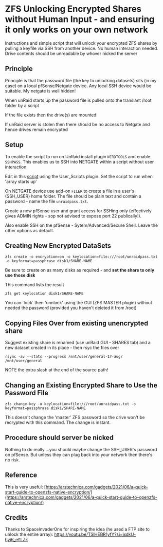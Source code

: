 # ZFS Unlocking Encrypted Shares without Human Input - and ensuring it only works on your own network
Instructions and simple script that will unlock your encrypted ZFS shares by pulling a keyfile via SSH from another device. No human interaction needed.  Drive contents should be unreadable by whover nicked the server

Principle
---------

Principle is that the password file (the key to unlocking datasets) sits (in my case) on a local pfSense/Netgate device.  Any local SSH device would be suitable. My netgate is well hidden!

When unRaid starts up the password file is pulled onto the transiant /root folder by a script

If the file exists then the drive(s) are mounted

If unRaid server is stolen then there should be no access to Netgate and hence drives remain encrypted

Setup
-----

To enable the script to run on UnRaid install plugin ```NERDTOOLS``` and enable ```SSHPASS```. This enables us to SSH into NETGATE within a script without user interaction.

Edit in this [script](UnraidScript.txt) using the User\_Scripts plugin. Set the script to run when 'array starts up'

On NETGATE device use add-on ```FILER``` to create a file in a user's (SSH\_USER) home folder.  The file should be plain text and contain a password - name the file ```unraidpass.txt```.

Create a new pfSense user and grant access for SSHing only (effectively gives ADMIN rights - sop not advised to expose port 22 publically!).

Also enable SSH on the pfSense - Sytem/Advanced/Secure Shell. Leave the other options as default.


Creating New Encrypted DataSets
---------------------------

```text-x-sh
zfs create -o encryption=on -o keylocation=file:///root/unraidpass.txt -o keyformat=passphrase disk1/SHARE-NAME
```

Be sure to create on as many disks as required - and **set the share to only use those disk**

This command lists the result

```text-x-sh
zfs get keylocation disk1/SHARE-NAME
```

You can 'lock' then 'unnlock' using the GUI (ZFS MASTER plugin) without needed the password (provided you haven't deleted it from /root)


Copying Files Over from existing unencrypted share
------------------

Suggest existing share is renamed (use unRaid GUI - SHARES tab) and a new dataset created in its place - then rsyc the files over

```text-x-sh
rsync -av --stats --progress /mnt/user/general-17-aug/ /mnt/user/general
```
NOTE the extra slash at the end of the source path!


Changing an Existing Encrypted Share to Use the Password File
-------------------------------------------------------------

```text-x-sh
zfs change-key -o keylocation=file:///root/unraidpass.txt -o keyformat=passphrase disk1/SHARE-NAME
```

This doesn't change the 'master' ZFS password so the drive won't be recrypted with this command.  The change is instant.

Procedure should server be nicked
---

Nothing to do really....you should maybe change the SSH_USER's password on pfSense.  But unless they can plug back into your network then there's no risk. 


Reference
---------

This is very useful: [https://arstechnica.com/gadgets/2021/06/a-quick-start-guide-to-openzfs-native-encryption/](https://arstechnica.com/gadgets/2021/06/a-quick-start-guide-to-openzfs-native-encryption/)


Credits
------
Thanks to SpaceInvaderOne for inspiring the idea (he used a FTP site to unlock the entire array): https://youtu.be/TSlHEBR1yfY?si=ixdkU-hyi6_eYLZk
